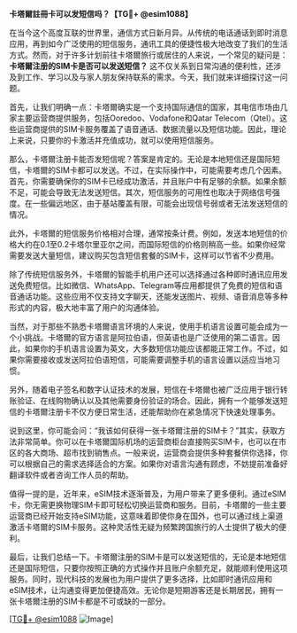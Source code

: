 **卡塔爾註冊卡可以发短信吗？【TG💪+ @esim1088】**

在当今这个高度互联的世界里，通信方式日新月异。从传统的电话通话到即时消息应用，再到如今广泛使用的短信服务，通讯工具的便捷性极大地改变了我们的生活方式。然而，对于许多计划前往卡塔爾旅行或居住的人来说，一个常见的疑问是：**卡塔爾注册的SIM卡是否可以发送短信？** 这不仅关系到日常沟通的便利性，还涉及到工作、学习以及与家人朋友保持联系的需求。今天，我们就来详细探讨这一问题。

首先，让我们明确一点：卡塔爾确实是一个支持国际通信的国家，其电信市场由几家主要运营商提供服务，包括Ooredoo、Vodafone和Qatar Telecom（Qtel）。这些运营商提供的SIM卡服务覆盖了语音通话、数据流量以及短信功能。因此，理论上来说，只要你的卡激活并充值成功，就可以使用短信服务。

那么，卡塔爾注册卡能否发短信呢？答案是肯定的。无论是本地短信还是国际短信，卡塔爾的SIM卡都可以发送。不过，在实际操作中，可能需要考虑几个因素。首先，你需要确保你的SIM卡已经成功激活，并且账户中有足够的余额。如果余额不足，可能会导致无法发送短信。其次，短信服务的可用性也取决于网络信号强度。在一些偏远地区，由于基站覆盖有限，可能会出现信号弱或者无法发送短信的情况。

此外，卡塔爾的短信服务价格相对合理，通常按条计费。例如，发送本地短信的价格大约在0.1至0.2卡塔尔里亚尔之间，而国际短信的价格则稍高一些。如果你经常需要发送大量短信，建议购买包含短信套餐的SIM卡，这样可以节省不少费用。

除了传统短信服务外，卡塔爾的智能手机用户还可以选择通过各种即时通讯应用发送免费短信。比如微信、WhatsApp、Telegram等应用都提供了免费的短信和语音通话功能。这些应用不仅支持文字聊天，还能发送图片、视频、语音消息等多种形式的内容，极大地丰富了用户的沟通体验。

当然，对于那些不熟悉卡塔爾语言环境的人来说，使用手机语言设置可能会成为一个小挑战。卡塔爾的官方语言是阿拉伯语，但英语也是广泛使用的第二语言。因此，如果你的手机语言设置为英文，大多数短信功能应该都能正常工作。不过，如果你需要接收或发送阿拉伯语短信，可能需要调整手机的语言设置以适应当地习惯。

另外，随着电子签名和数字认证技术的发展，短信在卡塔爾也被广泛应用于银行转账验证、在线购物确认以及其他需要身份验证的场合。因此，拥有一个能够发送短信的卡塔爾注册卡不仅方便日常生活，还能帮助你在紧急情况下快速处理事务。

说到这里，你可能会问：“我该如何获得一张卡塔爾注册的SIM卡？”其实，获取方法非常简单。你可以在卡塔爾国际机场的运营商柜台直接购买SIM卡，也可以在市区的各大商场、超市找到销售点。一般来说，运营商会提供多种套餐供你选择，你可以根据自己的需求选择适合的方案。如果你对语言沟通有顾虑，不妨提前准备好翻译软件或者咨询工作人员的帮助。

值得一提的是，近年来，eSIM技术逐渐普及，为用户带来了更多便利。通过eSIM卡，你无需更换物理SIM卡即可轻松切换运营商和服务。目前，卡塔爾的一些主要运营商已经开始支持eSIM功能，这意味着即使你身在国外，也可以通过线上渠道激活卡塔爾的SIM卡服务。这种灵活性无疑为频繁跨国旅行的人士提供了极大的便利。

最后，让我们总结一下。卡塔爾注册的SIM卡是可以发送短信的，无论是本地短信还是国际短信，只要你按照正确的方式操作并且账户余额充足，就能顺利使用这项服务。同时，现代科技的发展也为用户提供了更多选择，比如即时通讯应用和eSIM技术，让沟通变得更加便捷高效。无论你是短期游客还是长期居民，拥有一张卡塔爾注册的SIM卡都是不可或缺的一部分。

[[TG💪+ @esim1088](https://t.me/s/esim1088) ![Image](https://i.postimg.cc/4NQfJmqS/Snipaste-2025-05-13-00-14-12.png)]